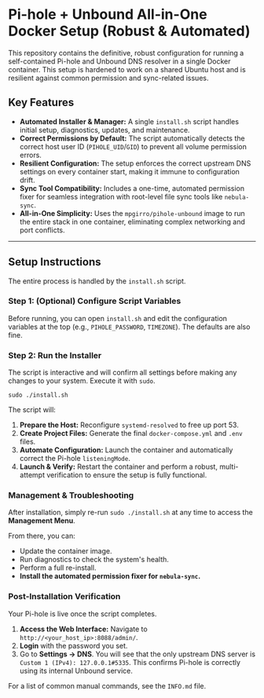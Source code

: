 # Pi-hole + Unbound All-in-One Docker Setup (Robust & Automated)

This repository contains the definitive, robust configuration for running a self-contained Pi-hole and Unbound DNS resolver in a single Docker container. This setup is hardened to work on a shared Ubuntu host and is resilient against common permission and sync-related issues.

## Key Features

*   **Automated Installer & Manager:** A single `install.sh` script handles initial setup, diagnostics, updates, and maintenance.
*   **Correct Permissions by Default:** The script automatically detects the correct host user ID (`PIHOLE_UID`/`GID`) to prevent all volume permission errors.
*   **Resilient Configuration:** The setup enforces the correct upstream DNS settings on every container start, making it immune to configuration drift.
*   **Sync Tool Compatibility:** Includes a one-time, automated permission fixer for seamless integration with root-level file sync tools like `nebula-sync`.
*   **All-in-One Simplicity:** Uses the `mpgirro/pihole-unbound` image to run the entire stack in one container, eliminating complex networking and port conflicts.

---

## Setup Instructions

The entire process is handled by the `install.sh` script.

### Step 1: (Optional) Configure Script Variables
Before running, you can open `install.sh` and edit the configuration variables at the top (e.g., `PIHOLE_PASSWORD`, `TIMEZONE`). The defaults are also fine.

### Step 2: Run the Installer
The script is interactive and will confirm all settings before making any changes to your system. Execute it with `sudo`.

```
sudo ./install.sh
```

The script will:
1.  **Prepare the Host:** Reconfigure `systemd-resolved` to free up port 53.
2.  **Create Project Files:** Generate the final `docker-compose.yml` and `.env` files.
3.  **Automate Configuration:** Launch the container and automatically correct the Pi-hole `listeningMode`.
4.  **Launch & Verify:** Restart the container and perform a robust, multi-attempt verification to ensure the setup is fully functional.

### Management & Troubleshooting

After installation, simply re-run `sudo ./install.sh` at any time to access the **Management Menu**.

From there, you can:
*   Update the container image.
*   Run diagnostics to check the system's health.
*   Perform a full re-install.
*   **Install the automated permission fixer for `nebula-sync`.**

### Post-Installation Verification

Your Pi-hole is live once the script completes.

1.  **Access the Web Interface:**
    Navigate to `http://<your_host_ip>:8088/admin/`.
2.  **Login** with the password you set.
3.  Go to **Settings -> DNS**. You will see that the only upstream DNS server is `Custom 1 (IPv4): 127.0.0.1#5335`. This confirms Pi-hole is correctly using its internal Unbound service.

For a list of common manual commands, see the `INFO.md` file.

